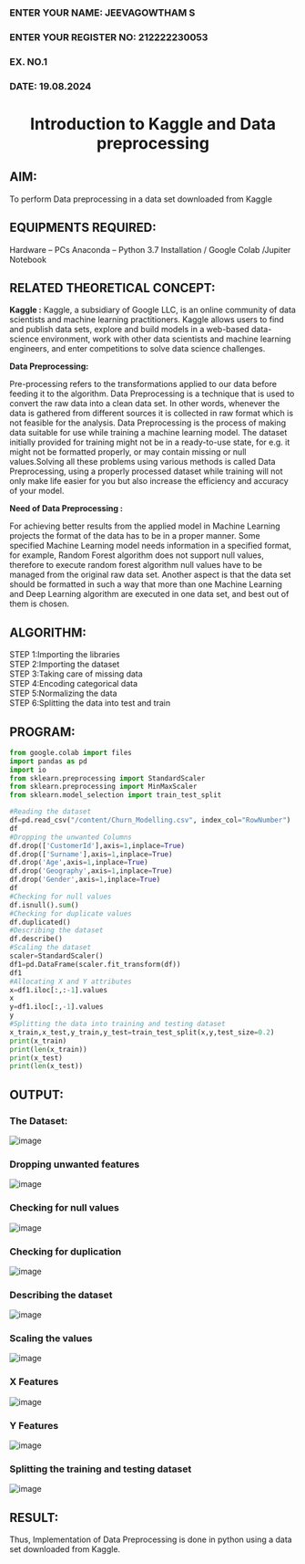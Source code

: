 <H3>ENTER YOUR NAME: JEEVAGOWTHAM S </H3>
<H3>ENTER YOUR REGISTER NO: 212222230053</H3>
<H3>EX. NO.1</H3>
<H3>DATE: 19.08.2024</H3>
<H1 ALIGN =CENTER> Introduction to Kaggle and Data preprocessing</H1>

## AIM:

To perform Data preprocessing in a data set downloaded from Kaggle

## EQUIPMENTS REQUIRED:
Hardware – PCs
Anaconda – Python 3.7 Installation / Google Colab /Jupiter Notebook

## RELATED THEORETICAL CONCEPT:

**Kaggle :**
Kaggle, a subsidiary of Google LLC, is an online community of data scientists and machine learning practitioners. Kaggle allows users to find and publish data sets, explore and build models in a web-based data-science environment, work with other data scientists and machine learning engineers, and enter competitions to solve data science challenges.

**Data Preprocessing:**

Pre-processing refers to the transformations applied to our data before feeding it to the algorithm. Data Preprocessing is a technique that is used to convert the raw data into a clean data set. In other words, whenever the data is gathered from different sources it is collected in raw format which is not feasible for the analysis.
Data Preprocessing is the process of making data suitable for use while training a machine learning model. The dataset initially provided for training might not be in a ready-to-use state, for e.g. it might not be formatted properly, or may contain missing or null values.Solving all these problems using various methods is called Data Preprocessing, using a properly processed dataset while training will not only make life easier for you but also increase the efficiency and accuracy of your model.

**Need of Data Preprocessing :**

For achieving better results from the applied model in Machine Learning projects the format of the data has to be in a proper manner. Some specified Machine Learning model needs information in a specified format, for example, Random Forest algorithm does not support null values, therefore to execute random forest algorithm null values have to be managed from the original raw data set.
Another aspect is that the data set should be formatted in such a way that more than one Machine Learning and Deep Learning algorithm are executed in one data set, and best out of them is chosen.


## ALGORITHM:
STEP 1:Importing the libraries<BR>
STEP 2:Importing the dataset<BR>
STEP 3:Taking care of missing data<BR>
STEP 4:Encoding categorical data<BR>
STEP 5:Normalizing the data<BR>
STEP 6:Splitting the data into test and train<BR>

##  PROGRAM:
``` py
from google.colab import files
import pandas as pd
import io
from sklearn.preprocessing import StandardScaler
from sklearn.preprocessing import MinMaxScaler
from sklearn.model_selection import train_test_split

#Reading the dataset
df=pd.read_csv("/content/Churn_Modelling.csv", index_col="RowNumber")
df
#Dropping the unwanted Columns
df.drop(['CustomerId'],axis=1,inplace=True)
df.drop(['Surname'],axis=1,inplace=True)
df.drop('Age',axis=1,inplace=True)
df.drop('Geography',axis=1,inplace=True)
df.drop('Gender',axis=1,inplace=True)
df
#Checking for null values
df.isnull().sum()
#Checking for duplicate values
df.duplicated()
#Describing the dataset
df.describe()
#Scaling the dataset
scaler=StandardScaler()
df1=pd.DataFrame(scaler.fit_transform(df))
df1
#Allocating X and Y attributes
x=df1.iloc[:,:-1].values
x
y=df1.iloc[:,-1].values
y
#Splitting the data into training and testing dataset
x_train,x_test,y_train,y_test=train_test_split(x,y,test_size=0.2)
print(x_train)
print(len(x_train))
print(x_test)
print(len(x_test))


```


## OUTPUT:
### The Dataset:
![image](https://github.com/user-attachments/assets/1b5e37ae-cf46-4e4b-99cc-96558d156492)

### Dropping unwanted features
![image](https://github.com/user-attachments/assets/9bb116a3-fa64-4895-ba61-91b6f13bdc74)

### Checking for null values
![image](https://github.com/user-attachments/assets/48d8d3cc-8dad-41ec-8240-c8a2e9e07391)

### Checking for duplication
![image](https://github.com/user-attachments/assets/32fa44a8-5597-4852-a32e-6a9c8318d22c)

### Describing the dataset
![image](https://github.com/user-attachments/assets/727966e6-2772-4364-9740-86f9936be6fc)

### Scaling the values
![image](https://github.com/user-attachments/assets/d9c85c51-7400-4e80-9bba-f9cf1adcfe5b)

### X Features
![image](https://github.com/user-attachments/assets/2d0e2250-8088-4f24-b32c-dbd8196a8292)

### Y Features
![image](https://github.com/user-attachments/assets/f2d47c8e-32bd-4a3f-b5d3-0e9cfc1deeb4)

### Splitting the training and testing dataset
![image](https://github.com/user-attachments/assets/66523834-cb32-42fb-9a39-9c2e3b651dbc)










## RESULT:
Thus, Implementation of Data Preprocessing is done in python  using a data set downloaded from Kaggle.


